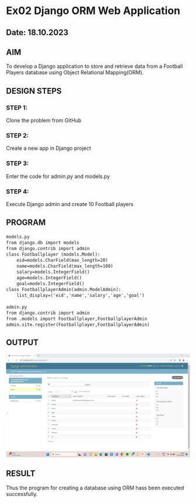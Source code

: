 # Ex02 Django ORM Web Application
## Date: 18.10.2023

## AIM
To develop a Django application to store and retrieve data from a Football Players database using Object Relational Mapping(ORM).

## DESIGN STEPS

### STEP 1:
Clone the problem from GitHub

### STEP 2:
Create a new app in Django project

### STEP 3:
Enter the code for admin.py and models.py

### STEP 4:
Execute Django admin and create 10 Football players

## PROGRAM

```
models.py
from django.db import models
from django.contrib import admin
class Footballplayer (models.Model):
    eid=models.CharField(max_length=20)
    name=models.CharField(max_length=100)
    salary=models.IntegerField()
    age=models.IntegerField()
    goal=models.IntegerField()
class FootballplayerAdmin(admin.ModelAdmin):
    list_display=('eid','name','salary','age','goal')
     
admin.py
from django.contrib import admin
from .models import Footballplayer,FootballplayerAdmin
admin.site.register(Footballplayer,FootballplayerAdmin)

```

## OUTPUT
![Output](<Screenshot 2023-10-18 091035-1.png>)


## RESULT
Thus the program for creating a database using ORM hass been executed successfully.

